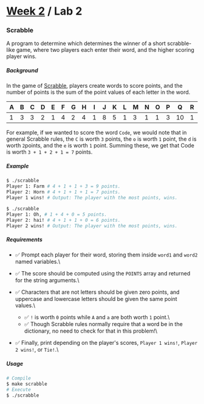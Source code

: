 # [Week 2](../../) / Lab 2

### Scrabble

A program to determine which determines the winner of a short scrabble-like game, where two players each enter their word, and the higher scoring player wins.

##### Background

In the game of [Scrabble](https://scrabble.hasbro.com/en-us/rules), players create words to score points, and the number of points is the sum of the point values of each letter in the word.

| A   | B   | C   | D   | E   | F   | G   | H   | I   | J   | K   | L   | M   | N   | O   | P   | Q   | R   | S   | T   | U   | V   | W   | X   | Y   | Z   |
| --- | --- | --- | --- | --- | --- | --- | --- | --- | --- | --- | --- | --- | --- | --- | --- | --- | --- | --- | --- | --- | --- | --- | --- | --- | --- |
| 1   | 3   | 3   | 2   | 1   | 4   | 2   | 4   | 1   | 8   | 5   | 1   | 3   | 1   | 1   | 3   | 10  | 1   | 1   | 1   | 1   | 4   | 4   | 8   | 4   | 10  |

For example, if we wanted to score the word `Code`, we would note that in general Scrabble rules, the `C` is worth `3` points, the `o` is worth `1` point, the `d` is worth `2`points, and the `e` is worth `1` point. Summing these, we get that Code is worth `3 + 1 + 2 + 1 = 7` points.

##### Example

```bash
$ ./scrabble
Player 1: Farm # 4 + 1 + 1 + 3 = 9 points.
Player 2: Horn # 4 + 1 + 1 + 1 = 7 points.
Player 1 wins! # Output: The player with the most points, wins.
```

```bash
$ ./scrabble
Player 1: Oh, # 1 + 4 + 0 = 5 points.
Player 2: hai! # 4 + 1 + 1 + 0 = 6 points.
Player 2 wins! # Output: The player with the most points, wins.
```

##### Requirements

-   :white_check_mark: Prompt each player for their word, storing them inside `word1` and `word2` named variables.\
-   :white_check_mark: The score should be computed using the `POINTS` array and returned for the string arguments.\
-   :white_check_mark: Characters that are not letters should be given zero points, and uppercase and lowercase letters should be given the same point values.\

    -   :white_check_mark: `!` is worth `0` points while `A` and `a` are both worth `1` point.\
    -   :white_check_mark: Though Scrabble rules normally require that a word be in the dictionary, no need to check for that in this problem!\

-   :white_check_mark: Finally, print depending on the player's scores, `Player 1 wins!`, `Player 2 wins!`, or `Tie!`.\

##### Usage

```bash
# Compile
$ make scrabble
# Execute
$ ./scrabble
```
